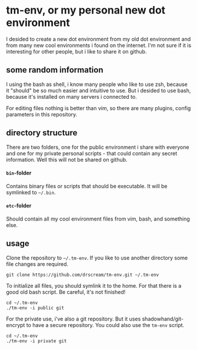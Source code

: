 # tm-env, or my personal new dot environment

I desided to create a new dot environment from my old dot environment
and from many new cool environments i found on the internet. I'm not
sure if it is interesting for other people, but i like to share it on
github.

## some random information

I using the bash as shell, i know many people who like to use zsh,
because it "should" be so much easier and intuitive to use. But i
desided to use bash, because it's installed on many servers i 
connected to.

For editing files nothing is better than vim, so there are many
plugins, config parameters in this repository.

## directory structure

There are two folders, one for the public environment i share with
everyone and one for my private personal scripts - that could contain
any secret information. Well this will not be shared on github.

#### `bin`-folder

Contains binary files or scripts that should be executable. It will
be symlinked to `~/.bin`.

#### `etc`-folder

Should contain all my cool environment files from vim, bash, and
something else.

## usage

Clone the repository to `~/.tm-env`. If you like to use another directory some
file changes are required.

    git clone https://github.com/drscream/tm-env.git ~/.tm-env

To initialize all files, you should symlink it to the home. For that there is
a good old bash script. Be careful, it's not finished!

    cd ~/.tm-env
	./tm-env -i public git

For the private use, i've also a git repository. But it uses
shadowhand/git-encrypt to have a secure repository. You could also use the
`tm-env` script.

    cd ~/.tm-env
	./tm-env -i private git
